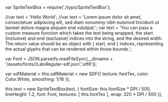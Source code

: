 var SpriteTextBox = require('./typo/SpriteTextBox');

//var text = 'Hello World';
//var text = 'Lorem ipsum dolor sit amet, consectetuer adipiscing elit, sed diam nonummy nibh euismod tincidunt ut laoreet dolore magna aliquam erat volutpat.';
var text = 'You can pass a custom measure function which takes the text being wrapped, the start (inclusive) and end (exclusive) indices into the string, and the desired width. The return value should be an object with { start, end } indices, representing the actual glyphs that can be rendered within those bounds.';

var Font = JSON.parse(fs.readFileSync(__dirname + '/assets/fonts//LatoRegular-sdf.json','utf8'));

var sdfMaterial = this.sdfMaterial = new SDF({
  texture: fontTex,
  color: Color.White,
  smoothing: 1/16
});

this.text = new SpriteTextBox(text, {
  fontSize: this.fontSize * DPI / 500,
  lineHeight: 1.2,
  font: Font,
  textures: [ this.fontTex ],
  wrap: 320 * DPI / 500
});